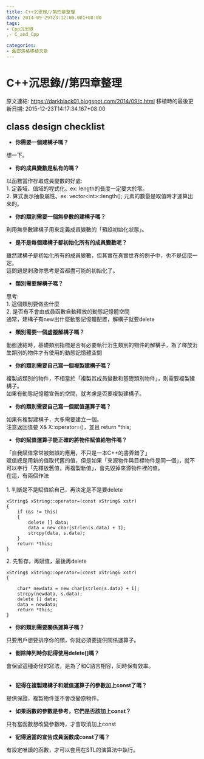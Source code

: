 ```yaml
---
title: C++沉思錄//第四章整理
date: 2014-09-29T23:12:00.001+08:00
tags: 
- Cpp沉思錄
,- C_and_Cpp

categories:
- 舊部落格移植文章
---
```


# C++沉思錄//第四章整理

原文連結: https://darkblack01.blogspot.com/2014/09/c.html
移植時的最後更新日期: 2015-12-23T14:17:34.167+08:00

<h3><span style="font-size: x-large;">class design checklist</span></h3><ul><li><b>你需要一個建構子嗎？</b></li></ul><div>想一下。</div><ul><li><b>你的成員變數是私有的嗎？</b></li></ul>以函數當作存取成員變數的好處:<br />1. 定義域、值域的程式化。ex: length的長度一定要大於零。<br />2. 算式表示抽象屬性。ex: vector&lt;int&gt;::length(); 元素的數量是取值時才運算出來的。<br /><ul><li><b>你的類別需要一個無參數的建構子嗎？</b></li></ul>利用無參數建構子用來定義成員變數的「預設初始化狀態」。<br /><ul><li><b>是不是每個建構子都初始化所有的成員變數呢？</b></li></ul>雖然建構子是初始化所有的成員變數，但其實在真實世界的例子中，也不是這麼一定。<br />這問題是刺激你思考是否都盡可能的初始化了。<br /><ul><li><b>類別需要解構子嗎？</b></li></ul>思考:<br />1. 這個類別要做些什麼<br />2. 是否有不會由成員函數自動釋放的動態記憶體空間<br />通常，建構子有new出什麼動態記憶體配置，解構子就要delete<br /><ul><li><b>類別需要一個虚擬解構子嗎？</b></li></ul>動態連結時，基礎類別指標是否有必要執行洐生類別的物件的解構子，為了釋放洐生類別的物件才有使用的動態記憶體空間<br /><ul><li><b>你的類別需要自己寫一個複製建構子嗎？</b></li></ul>複製該類別的物件，不相當於「複製其成員變數和基礎類別物件」，則需要複製建構子。<br />如果有動態記憶體宣告的空間，就考慮是否要複製建構子。<br /><ul><li><b>你的類別需要自己寫一個賦值運算子嗎？</b></li></ul>如果有複製建構子，大多需要建立一個。<br />注意返回值要 X&amp; X::operator=()，並且 return *this;<br /><ul><li><b>你的賦值運算子能正確的將物件賦值給物件嗎？</b></li></ul>「自我賦值常常被錯誤的應用，不只是一本C++的書弄錯了」<br />賦值總是用新的值取代舊的值，但是如果「來源物件與目標物件是同一個」，就不可以奉行「先釋放舊值，再複製新值」，會先毀掉來源物件裡的值。<br />在這，有兩個作法<br /><br />1. 判斷是不是賦值給自己，再決定是不是要delete<br /><pre class="prettyprint"><code>xString$ xString::operator=(const xString&amp; xstr)<br />{<br />    if (&s != this)<br />    {<br />        delete [] data;<br />        data = new char[strlen(s.data) + 1];<br />        strcpy(data, s.data);<br />    }<br />    return *this;<br />}</code></pre>2. 先暫存，再賦值，最後再delete <br /><pre class="prettyprint"><code>xString$ xString::operator=(const xString&amp; xstr)<br />{<br /><br />    char* newdata = new char[strlen(s.data) + 1];<br />    strcpy(newdata, s.data);<br />    delete [] data;<br />    data = newdata;    <br />    return *this;<br />}</code></pre><ul><li><b>你的類別需要關係運算子嗎？</b></li></ul>只要用戶想要排序你的類，你就必須要提供關係運算子。<br /><ul><li><b>刪除陣列時你記得使用delete[]嗎？</b></li></ul>會保留這種奇怪的寫法，是為了和C語言相容，同時保有效率。<br /><br /><ul><li><b>記得在複製建構子和賦值運算子的參數加上const了嗎？</b></li></ul><div>提供保證，複製物件並不會改變原物件。</div><ul><li><b>如果函數的參數是參考，它們是否該加上const？</b></li></ul><div>只有當函數想改變參數時，才會取消加上const</div><ul><li><b>記得適當的宣告成員函數成const了嗎？</b></li></ul>有設定唯讀的函數，才可以套用在STL的演算法中執行。<br /><div><br /></div>
